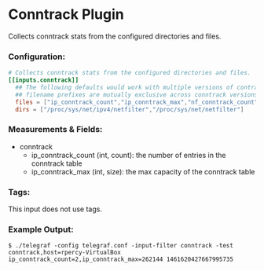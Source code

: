# Conntrack Plugin

Collects conntrack stats from the configured directories and files.

### Configuration:

```toml
# Collects conntrack stats from the configured directories and files.
[[inputs.conntrack]]
  ## The following defaults would work with multiple versions of contrack. Note the nf_ and ip_
  ## filename prefixes are mutually exclusive across conntrack versions, as are the directory locations:
  files = ["ip_conntrack_count","ip_conntrack_max","nf_conntrack_count","nf_conntrack_max"]
  dirs = ["/proc/sys/net/ipv4/netfilter","/proc/sys/net/netfilter"]
```

### Measurements & Fields:

- conntrack
    - ip_conntrack_count (int, count): the number of entries in the conntrack table 
    - ip_conntrack_max (int, size): the max capacity of the conntrack table

### Tags:

This input does not use tags.

### Example Output:

```
$ ./telegraf -config telegraf.conf -input-filter conntrack -test
conntrack,host=rpercy-VirtualBox ip_conntrack_count=2,ip_conntrack_max=262144 1461620427667995735
```
